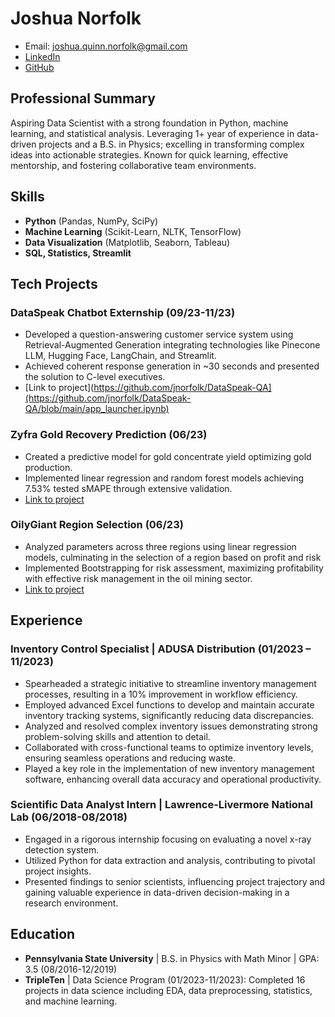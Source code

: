 # Joshua Norfolk
- Email: joshua.quinn.norfolk@gmail.com
- [LinkedIn](https://www.linkedin.com/in/joshua-norfolk/) 
- [GitHub](https://github.com/jnorfolk) 

## Professional Summary
Aspiring Data Scientist with a strong foundation in Python, machine learning, and statistical analysis. Leveraging 1+ year of experience in data-driven projects and a B.S. in Physics; excelling in transforming complex ideas into actionable strategies. Known for quick learning, effective mentorship, and fostering collaborative team environments.

## Skills
- **Python** (Pandas, NumPy, SciPy)
- **Machine Learning** (Scikit-Learn, NLTK, TensorFlow)
- **Data Visualization** (Matplotlib, Seaborn, Tableau)
- **SQL, Statistics, Streamlit**

## Tech Projects
### DataSpeak Chatbot Externship (09/23-11/23)
- Developed a question-answering customer service system using Retrieval-Augmented Generation integrating technologies like Pinecone LLM, Hugging Face, LangChain, and Streamlit.
- Achieved coherent response generation in ~30 seconds and presented the solution to C-level executives.
- [Link to project](https://github.com/jnorfolk/DataSpeak-QA](https://github.com/jnorfolk/DataSpeak-QA/blob/main/app_launcher.ipynb)

### Zyfra Gold Recovery Prediction (06/23)
- Created a predictive model for gold concentrate yield optimizing gold production.
- Implemented linear regression and random forest models achieving 7.53% tested sMAPE through extensive validation.
- [Link to project](https://github.com/jnorfolk/Zyfra-Gold-Recovery/blob/main/Zyfra-Gold-Recovery.ipynb)

### OilyGiant Region Selection (06/23)
- Analyzed parameters across three regions using linear regression models, culminating in the selection of a region based on profit and risk
- Implemented Bootstrapping for risk assessment, maximizing profitability with effective risk management in the oil mining sector.
- [Link to project](https://github.com/jnorfolk/OilyGiant-Region-Selection/blob/main/OilyGiant.ipynb)

## Experience
### Inventory Control Specialist | ADUSA Distribution (01/2023 – 11/2023)
- Spearheaded a strategic initiative to streamline inventory management processes, resulting in a 10% improvement in workflow efficiency.
- Employed advanced Excel functions to develop and maintain accurate inventory tracking systems, significantly reducing data discrepancies.
- Analyzed and resolved complex inventory issues demonstrating strong problem-solving skills and attention to detail.
- Collaborated with cross-functional teams to optimize inventory levels, ensuring seamless operations and reducing waste.
- Played a key role in the implementation of new inventory management software, enhancing overall data accuracy and operational productivity.

### Scientific Data Analyst Intern | Lawrence-Livermore National Lab (06/2018-08/2018)
- Engaged in a rigorous internship focusing on evaluating a novel x-ray detection system.
- Utilized Python for data extraction and analysis, contributing to pivotal project insights.
- Presented findings to senior scientists, influencing project trajectory and gaining valuable experience in data-driven decision-making in a research environment.

## Education
- **Pennsylvania State University** | B.S. in Physics with Math Minor | GPA: 3.5 (08/2016-12/2019)
- **TripleTen** | Data Science Program (01/2023-11/2023): Completed 16 projects in data science including EDA, data preprocessing, statistics, and machine learning.
